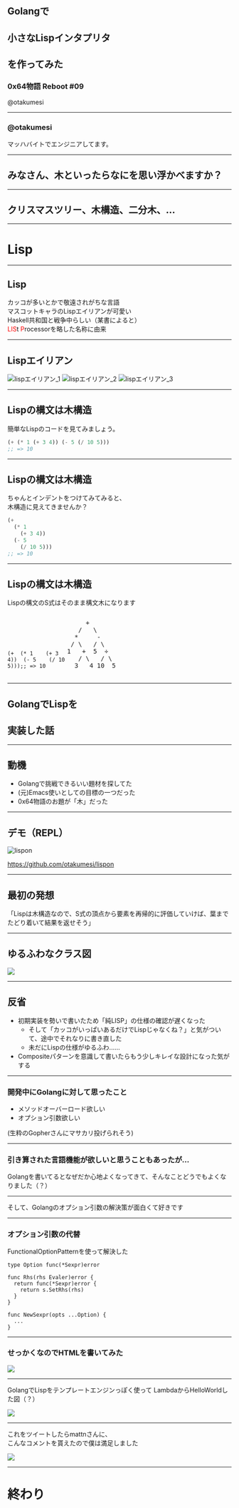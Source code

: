 ## Golangで
## 小さなLispインタプリタ
## を作ってみた
### 0x64物語 Reboot \#09
@otakumesi

---
### @otakumesi

マッハバイトでエンジニアしてます。

---

## みなさん、木といったらなにを思い浮かべますか？

---

## クリスマスツリー、木構造、二分木、...

---

# Lisp

---

## Lisp
カッコが多いとかで敬遠されがちな言語  
マスコットキャラのLispエイリアンが可愛い  
Haskell共和国と戦争中らしい（某書によると）  
<font color="red">LIS</font>t <font color="red">P</font>rocessorを略した名称に由来  

---

## Lispエイリアン

![lispエイリアン_1](./imgs/lisplogo_alien_256.png)
![lispエイリアン_2](./imgs/lisplogo_warning_256.png)
![lispエイリアン_3](./imgs/lisplogo_256.png)

---

## Lispの構文は木構造
簡単なLispのコードを見てみましょう。
```lisp
(+ (* 1 (+ 3 4)) (- 5 (/ 10 5)))
;; => 10
```

---

## Lispの構文は木構造
ちゃんとインデントをつけてみてみると、  
木構造に見えてきませんか？
```lisp
(+
  (* 1
    (+ 3 4))
  (- 5
    (/ 10 5)))
;; => 10
```

---

## Lispの構文は木構造
Lispの構文のS式はそのまま構文木になります

<pre style="width: 130px;display:inline-block;"><code class="lang-lisp hljs"><span class="line">(<span class="hljs-name">+</span></span><span class="line">  (<span class="hljs-name">*</span> <span class="hljs-number">1</span></span><span class="line">    (<span class="hljs-name">+</span> <span class="hljs-number">3</span> <span class="hljs-number">4</span>))</span><span class="line">  (<span class="hljs-name">-</span> <span class="hljs-number">5</span></span><span class="line">    (<span class="hljs-name">/</span> <span class="hljs-number">10</span> <span class="hljs-number">5</span>)))</span><span class="line"><span class="hljs-comment">;; =&gt; 10</span></span></code></pre>

<pre style="width: 130px;display:inline-block;">
     +
   /   \
  *     -
 / \   / \
1   +  5  ÷
   / \   / \
  3   4 10  5
</pre>

---

## GolangでLispを
## 実装した話

---

## 動機

- Golangで挑戦できるいい題材を探してた
- (元)Emacs使いとしての目標の一つだった
- 0x64物語のお題が「木」だった

---

## デモ（REPL）

![lispon](./imgs/lispon.gif)

https://github.com/otakumesi/lispon

---

## 最初の発想

「Lispは木構造なので、S式の頂点から要素を再帰的に評価していけば、葉までたどり着いて結果を返せそう」

---

## ゆるふわなクラス図

![](./imgs/golang_lisp.png)

---

## 反省

* 初期実装を勢いで書いたため「純LISP」の仕様の確認が遅くなった
  * そして「カッコがいっぱいあるだけでLispじゃなくね？」と気がついて、途中でそれなりに書き直した
  * 未だにLispの仕様がゆるふわ......
* Compositeパターンを意識して書いたらもう少しキレイな設計になった気がする

---

### 開発中にGolangに対して思ったこと

* メソッドオーバーロード欲しい
* オプション引数欲しい

(生粋のGopherさんにマサカリ投げられそう)

---

### 引き算された言語機能が欲しいと思うこともあったが...

Golangを書いてるとなぜだか心地よくなってきて、そんなことどうでもよくなりました（？）

---

そして、Golangのオプション引数の解決策が面白くて好きです

---

### オプション引数の代替

FunctionalOptionPatternを使って解決した
```
type Option func(*Sexpr)error

func Rhs(rhs Evaler)error {
  return func(*Sexpr)error {
    return s.SetRhs(rhs)
  }
}

func NewSexpr(opts ...Option) {
  ...
}
```

---

### せっかくなのでHTMLを書いてみた
![](./imgs/lisphtml.png)

---

GolangでLispをテンプレートエンジンっぽく使って
LambdaからHelloWorldした図（？）

![](./imgs/helloworld.png)

---

これをツイートしたらmattnさんに、  
こんなコメントを貰えたので僕は満足しました

![](./imgs/daretoku.png)

---

# 終わり
